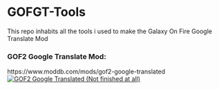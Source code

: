 # GOFGT-Tools
This repo inhabits all the tools i used to make the Galaxy On Fire Google Translate Mod

<h3>GOF2 Google Translate Mod:</h3>
https://www.moddb.com/mods/gof2-google-translated
<a href="https://www.moddb.com/mods/gof2-google-translated" title="View GOF2 Google Translated (Not finished at all) on Mod DB" target="_blank"><img src="https://button.moddb.com/popularity/medium/mods/56340.png" alt="GOF2 Google Translated (Not finished at all)" /></a>
